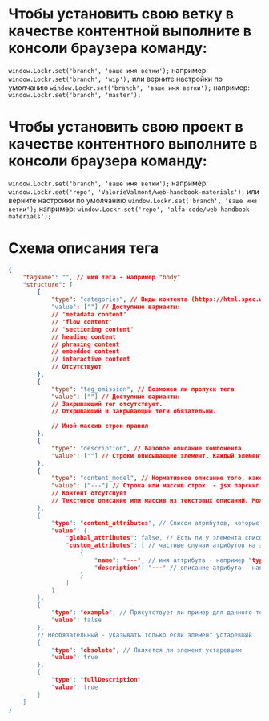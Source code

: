 # Чтобы установить свою ветку в качестве контентной выполните в консоли браузера команду:
`window.Lockr.set('branch', 'ваше имя ветки');` например: `window.Lockr.set('branch', 'wip');`
или верните настройки по умолчанию
`window.Lockr.set('branch', 'ваше имя ветки');` например: `window.Lockr.set('branch', 'master');`

# Чтобы установить свою проект в качестве контентного выполните в консоли браузера команду:
`window.Lockr.set('branch', 'ваше имя ветки');` например: `window.Lockr.set('repo', 'ValorieValmont/web-handbook-materials');`
или верните настройки по умолчанию
`window.Lockr.set('branch', 'ваше имя ветки');` например: `window.Lockr.set('repo', 'alfa-code/web-handbook-materials');`
# Схема описания тега

```json
{
    "tagName": "", // имя тега - например "body"
    "structure": [
        {
            "type": "categories", // Виды контента (https://html.spec.whatwg.org/multipage/dom.html#kinds-of-content)
            "value": [""] // Доступные варианты:
            // 'metadata content'
            // 'flow content'
            // 'sectioning content'
            // heading content
            // phrasing content
            // embedded content
            // interactive content
            // Отсутствуют
        },
        {
            "type": "tag_omission", // Возможен ли пропуск тега
            "value": [""] // Доступные варианты:
            // Закрывающий тег отсутствует.
            // Открывающий и закрывающий теги обязательны.

            // Иной массив строк правил
        },
        {
            "type": "description", // Базовое описание компонента
            "value": [""] // Строки описывающие элемент. Каждый элемент массива (строка) являются параграфом и имеют отступы между собой.
        },
        {
            "type": "content_model", // Нормативное описание того, какой контент должен быть включен в качестве потомков
            "value": ["---"] // Строка или массив строк  - jsx парсинг
            // Контент отсутсвует
            // Текстовое описание или массив из текстовых описаний. Можно использовать элемент Link (<Link to=\"/html-list/abbr\">abbr</Link>)
        },
        {
            "type": "content_attributes", // Cписок атрибутов, которые могут быть указаны в элементе, а также ненормативные описания этих атрибутов.
            "value": {
                "global_attributes": false, // Есть ли у элемента список глобальных атрибутов.
                "custom_attributes": [ // частные случаи атрибутов на элементе
                    {
                        "name": "---", // имя аттрибута - например "type"
                        "description": "---" // описание атрибута - например - "Тип элемента"
                    }
                ]
            }
        },
        {
            "type": "example", // Присутствует ли пример для данного тега.
            "value": false
        },
        // Необязательный - указывать только если элемент устаревший
        {
            "type": "obsolete", // Является ли элемент устаревшим
            "value": true
        },
        {
            "type": "fullDescription",
            "value": true
        }
    ]
}

```
